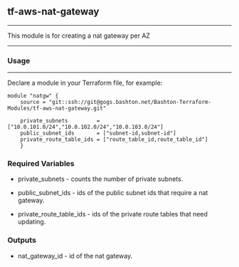 ## tf-aws-nat-gateway

-----

This module is for creating a nat gateway per AZ

-----

### Usage

-----

Declare a module in your Terraform file, for example:


    module "natgw" {
        source = "git::ssh://git@gogs.bashton.net/Bashton-Terraform-Modules/tf-aws-nat-gateway.git"

        private_subnets         = ["10.0.101.0/24","10.0.102.0/24","10.0.103.0/24"]
        public_subnet_ids       = ["subnet-id,subnet-id"]
        private_route_table_ids = ["route_table_id,route_table_id"]
        }


### Required Variables

* private_subnets - counts the number of private subnets.

* public_subnet_ids - ids of the public subnet ids that require a nat gateway.

* private_route_table_ids - ids of the private route tables that need updating.


### Outputs

* nat_gateway_id - id of the nat gateway.
